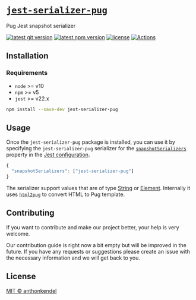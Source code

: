 # [`jest-serializer-pug`](https://github.com/anthonkendel/jest-serializer-pug)

Pug Jest snapshot serializer

[![latest git version](https://img.shields.io/github/v/tag/anthonkendel/jest-serializer-pug?label=version)](https://github.com/anthonkendel/jest-serializer-pug)
[![latest npm version](https://img.shields.io/npm/v/jest-serializer-pug)](https://www.npmjs.com/package/jest-serializer-pug)
[![license](https://img.shields.io/github/license/anthonkendel/jest-serializer-pug)](https://github.com/anthonkendel/jest-serializer-pug/blob/master/LICENSE)
[![Actions](https://github.com/anthonkendel/jest-serializer-pug/workflows/Actions/badge.svg)](https://github.com/anthonkendel/jest-serializer-pug/actions)


## Installation

### Requirements

- `node` >= v10
- `npm` >= v5
- `jest` >= v22.x

```bash
npm install --save-dev jest-serializer-pug
```

## Usage

Once the `jest-serializer-pug` package is installed, you can use it by specifying the `jest-serializer-pug` serializer for the [`snapshotSerializers`](https://jestjs.io/docs/en/configuration#snapshotserializers-arraystring) property in the [Jest configuration](https://jestjs.io/docs/en/configuration).

```js
{
  "snapshotSerializers": ["jest-serializer-pug"]
}
```

The serializer support values that are of type [String](https://developer.mozilla.org/en-US/docs/Web/JavaScript/Reference/Global_Objects/String) or [Element](https://developer.mozilla.org/en-US/docs/Web/API/Element). Internally it uses [`html2pug`](https://github.com/izolate/html2pug) to convert HTML to Pug template.

## Contributing

If you want to contribute and make our project better, your help is very welcome.

Our contribution guide is right now a bit empty but will be improved in the future. If you have any requests or suggestions please create an issue with the necessary information and we will get back to you.

## License

[MIT © anthonkendel](https://choosealicense.com/licenses/mit/)
